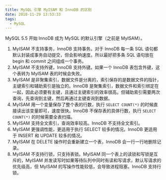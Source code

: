 ```yaml
---
title: MySQL 引擎 MyISAM 和 InnoDB 的区别
date: 2018-11-29 13:53:33
tags:
  - MySQL
---
```


MySQL 5.5 开始 InnoDB 成为 MySQL 的默认引擎（之前是 MyISAM）。

1. MyISAM 不支持事务，InnoDB 支持事务。对于 InnoDB 每一条 SQL 语句都默认封装成事务自动提交，但会影响速度。所以最好把多条 SQL 语句放在 begin 和 commit 之间组成一个事务。
2. MyISAM 不支持外键，InnoDB 支持外键。如果一个 InnoDB 表包含外键，这个表转为 MyISAM 表的时候会失败。
3. MyISAM 是非聚集索引，数据文件是分离的，索引保存的是数据文件的指针，主键索引和辅助索引是独立的。InnoDB 是聚集索引，数据文件和索引绑定在一起，因此必须要有主键，且通过主键索引的效率很高。但辅助索引需要两次查询，先查询到主键，然后再通过主键查询到数据。
4. MyISAM 用一个变量保存了整个表的行数，执行 `SELECT COUNT(*)` 的时候直接读出该变量即可，速度很快。InnoDB 不保存表的具体行数，执行 `SELECT COUNT(*)` 的时候需要全表扫描。
5. MyISAM 支持全文索引，查询效率较高。InnoDB 不支持全文索引。
6. MyISAM 更强调性能，更适用于执行 SELECT 较多的情况。InnoDB 更适用于 INSERT 和 UPDATE 较多的情况。
7. MyISAM 在 DELETE 操作时会重新建立一个表，InnoDB 会一行一行地删除记录。
8. MyISAM 不支持行锁，只支持表锁。MyISAM 同一个表上的读锁和写锁是互斥的，MyISAM 并发读写时如果等待队列中同时有读和写请求，默认写请求的优先级高，但 MyISAM 的写操作性能较低，会导致进程阻塞。InnoDB 支持行锁。

